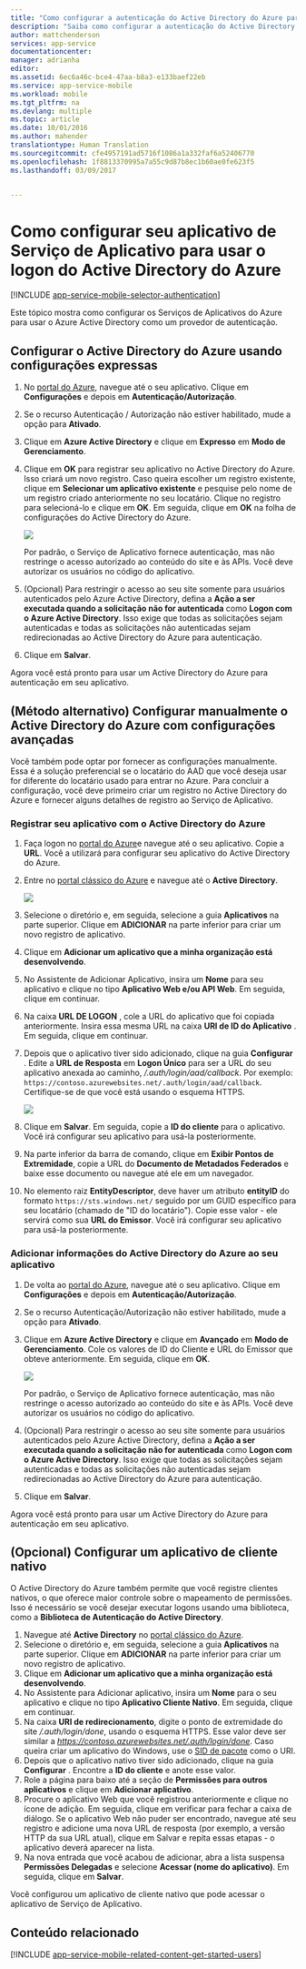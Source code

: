 ```yaml
---
title: "Como configurar a autenticação do Active Directory do Azure para seu aplicativo de Serviços de Aplicativos"
description: "Saiba como configurar a autenticação do Active Directory do Azure para seu aplicativo de Serviços de Aplicativos."
author: mattchenderson
services: app-service
documentationcenter: 
manager: adrianha
editor: 
ms.assetid: 6ec6a46c-bce4-47aa-b8a3-e133baef22eb
ms.service: app-service-mobile
ms.workload: mobile
ms.tgt_pltfrm: na
ms.devlang: multiple
ms.topic: article
ms.date: 10/01/2016
ms.author: mahender
translationtype: Human Translation
ms.sourcegitcommit: cfe4957191ad5716f1086a1a332faf6a52406770
ms.openlocfilehash: 1f8813370995a7a55c9d87b8ec1b60ae0fe623f5
ms.lasthandoff: 03/09/2017


---
```

# <a name="how-to-configure-your-app-service-application-to-use-azure-active-directory-login"></a>Como configurar seu aplicativo de Serviço de Aplicativo para usar o logon do Active Directory do Azure
[!INCLUDE [app-service-mobile-selector-authentication](../../includes/app-service-mobile-selector-authentication.md)]

Este tópico mostra como configurar os Serviços de Aplicativos do Azure para usar o Azure Active Directory como um provedor de autenticação.

## <a name="express"> </a>Configurar o Active Directory do Azure usando configurações expressas
1. No [portal do Azure], navegue até o seu aplicativo. Clique em **Configurações** e depois em **Autenticação/Autorização**.
2. Se o recurso Autenticação / Autorização não estiver habilitado, mude a opção para **Ativado**.
3. Clique em **Azure Active Directory** e clique em **Expresso** em **Modo de Gerenciamento**.
4. Clique em **OK** para registrar seu aplicativo no Active Directory do Azure. Isso criará um novo registro. Caso queira escolher um registro existente, clique em **Selecionar um aplicativo existente** e pesquise pelo nome de um registro criado anteriormente no seu locatário.
   Clique no registro para selecioná-lo e clique em **OK**. Em seguida, clique em **OK** na folha de configurações do Active Directory do Azure.
   
   ![][0]
   
   Por padrão, o Serviço de Aplicativo fornece autenticação, mas não restringe o acesso autorizado ao conteúdo do site e às APIs. Você deve autorizar os usuários no código do aplicativo.
5. (Opcional) Para restringir o acesso ao seu site somente para usuários autenticados pelo Azure Active Directory, defina a **Ação a ser executada quando a solicitação não for autenticada** como **Logon com o Azure Active Directory**. Isso exige que todas as solicitações sejam autenticadas e todas as solicitações não autenticadas sejam redirecionadas ao Active Directory do Azure para autenticação.
6. Clique em **Salvar**.

Agora você está pronto para usar um Active Directory do Azure para autenticação em seu aplicativo.

## <a name="advanced"> </a>(Método alternativo) Configurar manualmente o Active Directory do Azure com configurações avançadas
Você também pode optar por fornecer as configurações manualmente. Essa é a solução preferencial se o locatário do AAD que você deseja usar for diferente do locatário usado para entrar no Azure. Para concluir a configuração, você deve primeiro criar um registro no Active Directory do Azure e fornecer alguns detalhes de registro ao Serviço de Aplicativo.

### <a name="register"> </a>Registrar seu aplicativo com o Active Directory do Azure
1. Faça logon no [portal do Azure]e navegue até o seu aplicativo. Copie a **URL**. Você a utilizará para configurar seu aplicativo do Active Directory do Azure.
2. Entre no [portal clássico do Azure] e navegue até o **Active Directory**.
   
    ![][2]
3. Selecione o diretório e, em seguida, selecione a guia **Aplicativos** na parte superior. Clique em **ADICIONAR** na parte inferior para criar um novo registro de aplicativo.
4. Clique em **Adicionar um aplicativo que a minha organização está desenvolvendo**.
5. No Assistente de Adicionar Aplicativo, insira um **Nome** para seu aplicativo e clique no tipo **Aplicativo Web e/ou API Web**. Em seguida, clique em continuar.
6. Na caixa **URL DE LOGON** , cole a URL do aplicativo que foi copiada anteriormente. Insira essa mesma URL na caixa **URI de ID do Aplicativo** . Em seguida, clique em continuar.
7. Depois que o aplicativo tiver sido adicionado, clique na guia **Configurar** . Edite a **URL de Resposta** em **Logon Único** para ser a URL do seu aplicativo anexada ao caminho, */.auth/login/aad/callback*. Por exemplo: `https://contoso.azurewebsites.net/.auth/login/aad/callback`. Certifique-se de que você está usando o esquema HTTPS.
   
    ![][3]
8. Clique em **Salvar**. Em seguida, copie a **ID do cliente** para o aplicativo. Você irá configurar seu aplicativo para usá-la posteriormente.
9. Na parte inferior da barra de comando, clique em **Exibir Pontos de Extremidade**, copie a URL do **Documento de Metadados Federados** e baixe esse documento ou navegue até ele em um navegador.
10. No elemento raiz **EntityDescriptor**, deve haver um atributo **entityID** do formato `https://sts.windows.net/` seguido por um GUID específico para seu locatário (chamado de "ID do locatário"). Copie esse valor - ele servirá como sua **URL do Emissor**. Você irá configurar seu aplicativo para usá-la posteriormente.

### <a name="secrets"> </a>Adicionar informações do Active Directory do Azure ao seu aplicativo
1. De volta ao [portal do Azure], navegue até o seu aplicativo. Clique em **Configurações** e depois em **Autenticação/Autorização**.
2. Se o recurso Autenticação/Autorização não estiver habilitado, mude a opção para **Ativado**.
3. Clique em **Azure Active Directory** e clique em **Avançado** em **Modo de Gerenciamento**. Cole os valores de ID do Cliente e URL do Emissor que obteve anteriormente. Em seguida, clique em **OK**.
   
   ![][1]
   
   Por padrão, o Serviço de Aplicativo fornece autenticação, mas não restringe o acesso autorizado ao conteúdo do site e às APIs. Você deve autorizar os usuários no código do aplicativo.
4. (Opcional) Para restringir o acesso ao seu site somente para usuários autenticados pelo Azure Active Directory, defina a **Ação a ser executada quando a solicitação não for autenticada** como **Logon com o Azure Active Directory**. Isso exige que todas as solicitações sejam autenticadas e todas as solicitações não autenticadas sejam redirecionadas ao Active Directory do Azure para autenticação.
5. Clique em **Salvar**.

Agora você está pronto para usar um Active Directory do Azure para autenticação em seu aplicativo.

## <a name="optional-configure-a-native-client-application"></a>(Opcional) Configurar um aplicativo de cliente nativo
O Active Directory do Azure também permite que você registre clientes nativos, o que oferece maior controle sobre o mapeamento de permissões. Isso é necessário se você desejar executar logons usando uma biblioteca, como a **Biblioteca de Autenticação do Active Directory**.

1. Navegue até **Active Directory** no [portal clássico do Azure].
2. Selecione o diretório e, em seguida, selecione a guia **Aplicativos** na parte superior. Clique em **ADICIONAR** na parte inferior para criar um novo registro de aplicativo.
3. Clique em **Adicionar um aplicativo que a minha organização está desenvolvendo**.
4. No Assistente para Adicionar aplicativo, insira um **Nome** para o seu aplicativo e clique no tipo **Aplicativo Cliente Nativo**. Em seguida, clique em continuar.
5. Na caixa **URI de redirecionamento**, digite o ponto de extremidade do site */.auth/login/done*, usando o esquema HTTPS. Esse valor deve ser similar a *https://contoso.azurewebsites.net/.auth/login/done*. Caso queira criar um aplicativo do Windows, use o [SID de pacote](app-service-mobile-dotnet-how-to-use-client-library.md#package-sid) como o URI.
6. Depois que o aplicativo nativo tiver sido adicionado, clique na guia **Configurar** . Encontre a **ID do cliente** e anote esse valor.
7. Role a página para baixo até a seção de **Permissões para outros aplicativos** e clique em **Adicionar aplicativo**.
8. Procure o aplicativo Web que você registrou anteriormente e clique no ícone de adição. Em seguida, clique em verificar para fechar a caixa de diálogo. Se o aplicativo Web não puder ser encontrado, navegue até seu registro e adicione uma nova URL de resposta (por exemplo, a versão HTTP da sua URL atual), clique em Salvar e repita essas etapas - o aplicativo deverá aparecer na lista.
9. Na nova entrada que você acabou de adicionar, abra a lista suspensa **Permissões Delegadas** e selecione **Acessar (nome do aplicativo)**. Em seguida, clique em **Salvar**.

Você configurou um aplicativo de cliente nativo que pode acessar o aplicativo de Serviço de Aplicativo.

## <a name="related-content"> </a>Conteúdo relacionado
[!INCLUDE [app-service-mobile-related-content-get-started-users](../../includes/app-service-mobile-related-content-get-started-users.md)]

<!-- Images. -->

[0]: ./media/app-service-mobile-how-to-configure-active-directory-authentication/mobile-app-aad-express-settings.png
[1]: ./media/app-service-mobile-how-to-configure-active-directory-authentication/mobile-app-aad-advanced-settings.png
[2]: ./media/app-service-mobile-how-to-configure-active-directory-authentication/app-service-navigate-aad.png
[3]: ./media/app-service-mobile-how-to-configure-active-directory-authentication/app-service-aad-app-configure.png

<!-- URLs. -->

[portal do Azure]: https://portal.azure.com/
[portal clássico do Azure]: https://manage.windowsazure.com/
[alternative method]:#advanced

